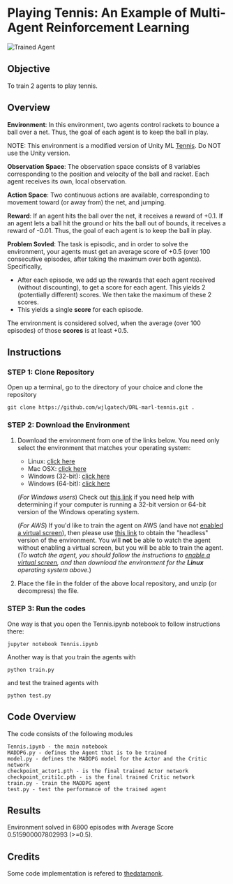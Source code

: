 [//]: # (Image References)

[image1]: https://user-images.githubusercontent.com/10624937/42135623-e770e354-7d12-11e8-998d-29fc74429ca2.gif "Trained Agent"

# Playing Tennis: An Example of Multi-Agent Reinforcement Learning

![Trained Agent][image1]

 
## Objective

To train 2 agents to play tennis. 

[image1]: https://user-images.githubusercontent.com/10624937/43851024-320ba930-9aff-11e8-8493-ee547c6af349.gif "Trained Agent"


## Overview

**Environment**: In this environment, two agents control rackets to bounce a ball over a net.  Thus, the goal of each agent is to keep the ball in play.

NOTE: This environment is a modified version of Unity ML [Tennis](https://github.com/Unity-Technologies/ml-agents/blob/master/docs/Learning-Environment-Examples.md#tennis). Do NOT use the Unity version.

**Observation Space**: The observation space consists of 8 variables corresponding to the position and velocity of the ball and racket. Each agent receives its own, local observation. 

**Action Space**: Two continuous actions are available, corresponding to movement toward (or away from) the net, and jumping.

**Reward**: If an agent hits the ball over the net, it receives a reward of +0.1. If an agent lets a ball hit the ground or hits the ball out of bounds, it receives a reward of -0.01. Thus, the goal of each agent is to keep the ball in play.

**Problem Sovled**: The task is episodic, and in order to solve the environment, your agents must get an average score of +0.5 (over 100 consecutive episodes, after taking the maximum over both agents). Specifically,

- After each episode, we add up the rewards that each agent received (without discounting), to get a score for each agent. This yields 2 (potentially different) scores. We then take the maximum of these 2 scores.
- This yields a single **score** for each episode.

The environment is considered solved, when the average (over 100 episodes) of those **scores** is at least +0.5.


## Instructions

### STEP 1: Clone Repository

Open up a terminal, go to the directory of your choice and clone the repository

```
git clone https://github.com/wjlgatech/DRL-marl-tennis.git .
```

### STEP 2: Download the Environment
1. Download the environment from one of the links below.  You need only select the environment that matches your operating system:
    - Linux: [click here](https://s3-us-west-1.amazonaws.com/udacity-drlnd/P3/Tennis/Tennis_Linux.zip)
    - Mac OSX: [click here](https://s3-us-west-1.amazonaws.com/udacity-drlnd/P3/Tennis/Tennis.app.zip)
    - Windows (32-bit): [click here](https://s3-us-west-1.amazonaws.com/udacity-drlnd/P3/Tennis/Tennis_Windows_x86.zip)
    - Windows (64-bit): [click here](https://s3-us-west-1.amazonaws.com/udacity-drlnd/P3/Tennis/Tennis_Windows_x86_64.zip)
    
    (_For Windows users_) Check out [this link](https://support.microsoft.com/en-us/help/827218/how-to-determine-whether-a-computer-is-running-a-32-bit-version-or-64) if you need help with determining if your computer is running a 32-bit version or 64-bit version of the Windows operating system.

    (_For AWS_) If you'd like to train the agent on AWS (and have not [enabled a virtual screen](https://github.com/Unity-Technologies/ml-agents/blob/master/docs/Training-on-Amazon-Web-Service.md)), then please use [this link](https://s3-us-west-1.amazonaws.com/udacity-drlnd/P3/Tennis/Tennis_Linux_NoVis.zip) to obtain the "headless" version of the environment.  You will **not** be able to watch the agent without enabling a virtual screen, but you will be able to train the agent.  (_To watch the agent, you should follow the instructions to [enable a virtual screen](https://github.com/Unity-Technologies/ml-agents/blob/master/docs/Training-on-Amazon-Web-Service.md), and then download the environment for the **Linux** operating system above._)

2. Place the file in the folder of the above local repository, and unzip (or decompress) the file. 



### STEP 3: Run the codes

One way is that you open the Tennis.ipynb notebook to follow instructions there:

```
jupyter notebook Tennis.ipynb
```


Another way is that you train the agents with

```
python train.py
```

and test the trained agents with
```
python test.py
```

## Code Overview

The code consists of the following modules

```
Tennis.ipynb - the main notebook
MADDPG.py - defines the Agent that is to be trained
model.py - defines the MADDPG model for the Actor and the Critic network
checkpoint_actor1.pth - is the final trained Actor network
checkpoint_criti1c.pth - is the final trained Critic network
train.py - train the MADDPG agent
test.py - test the performance of the trained agent
```

## Results
Environment solved in 6800 episodes with	Average Score 0.515900007802993 (>=0.5).

## Credits
Some code implementation is refered to [thedatamonk](https://github.com/thedatamonk/Unity-Tennis-Competition).
